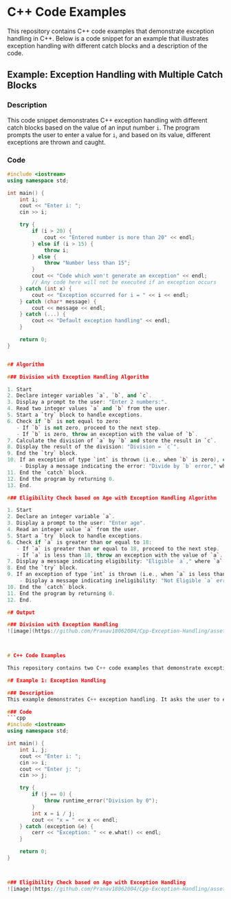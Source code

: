 # C++ Code Examples

This repository contains C++ code examples that demonstrate exception handling in C++. Below is a code snippet for an example that illustrates exception handling with different catch blocks and a description of the code.

## Example: Exception Handling with Multiple Catch Blocks

### Description
This code snippet demonstrates C++ exception handling with different catch blocks based on the value of an input number `i`. The program prompts the user to enter a value for `i`, and based on its value, different exceptions are thrown and caught.

### Code
```cpp
#include <iostream>
using namespace std;

int main() {
    int i;
    cout << "Enter i: ";
    cin >> i;

    try {
        if (i > 20) {
            cout << "Entered number is more than 20" << endl;
        } else if (i > 15) {
            throw i;
        } else {
            throw "Number less than 15";
        }
        cout << "Code which won't generate an exception" << endl;
        // Any code here will not be executed if an exception occurs
    } catch (int x) {
        cout << "Exception occurred for i = " << i << endl;
    } catch (char* message) {
        cout << message << endl;
    } catch (...) {
        cout << "Default exception handling" << endl;
    }

    return 0;
}


## Algorithm

### Division with Exception Handling Algorithm

1. Start
2. Declare integer variables `a`, `b`, and `c`.
3. Display a prompt to the user: "Enter 2 numbers:".
4. Read two integer values `a` and `b` from the user.
5. Start a `try` block to handle exceptions.
6. Check if `b` is not equal to zero:
   - If `b` is not zero, proceed to the next step.
   - If `b` is zero, throw an exception with the value of `b`.
7. Calculate the division of `a` by `b` and store the result in `c`.
8. Display the result of the division: "Division = `c`".
9. End the `try` block.
10. If an exception of type `int` is thrown (i.e., when `b` is zero), catch the exception:
    - Display a message indicating the error: "Divide by `b` error," where `b` is the value of `b`.
11. End the `catch` block.
12. End the program by returning 0.
13. End.

### Eligibility Check based on Age with Exception Handling Algorithm

1. Start
2. Declare an integer variable `a`.
3. Display a prompt to the user: "Enter age".
4. Read an integer value `a` from the user.
5. Start a `try` block to handle exceptions.
6. Check if `a` is greater than or equal to 18:
   - If `a` is greater than or equal to 18, proceed to the next step.
   - If `a` is less than 18, throw an exception with the value of `a`.
7. Display a message indicating eligibility: "Eligible `a`," where `a` is the value of `a`.
8. End the `try` block.
9. If an exception of type `int` is thrown (i.e., when `a` is less than 18), catch the exception:
    - Display a message indicating ineligibility: "Not Eligible `a` error," where `a` is the value of `a`.
10. End the `catch` block.
11. End the program by returning 0.
12. End.

## Output

### Division with Exception Handling 
![image](https://github.com/Pranav18062004/Cpp-Exception-Handling/assets/79793482/dd1f811e-c321-4eb1-9f1a-284ee7440944)



# C++ Code Examples

This repository contains two C++ code examples that demonstrate exception handling and the use of constructors and destructors in C++. Below are descriptions and code snippets for each example.

## Example 1: Exception Handling

### Description
This example demonstrates C++ exception handling. It asks the user to enter two numbers and performs division. If the second number is 0, it throws a `runtime_error` exception, which is then caught and handled.

### Code
```cpp
#include <iostream>
using namespace std;

int main() {
    int i, j;
    cout << "Enter i: ";
    cin >> i;
    cout << "Enter j: ";
    cin >> j;

    try {
        if (j == 0) {
            throw runtime_error("Division by 0");
        }
        int x = i / j;
        cout << "x = " << x << endl;
    } catch (exception &e) {
        cerr << "Exception: " << e.what() << endl;
    }

    return 0;
}



### Eligibility Check based on Age with Exception Handling
![image](https://github.com/Pranav18062004/Cpp-Exception-Handling/assets/79793482/d7bd4d78-aea8-4519-b94c-1ca616b1a4a1)

